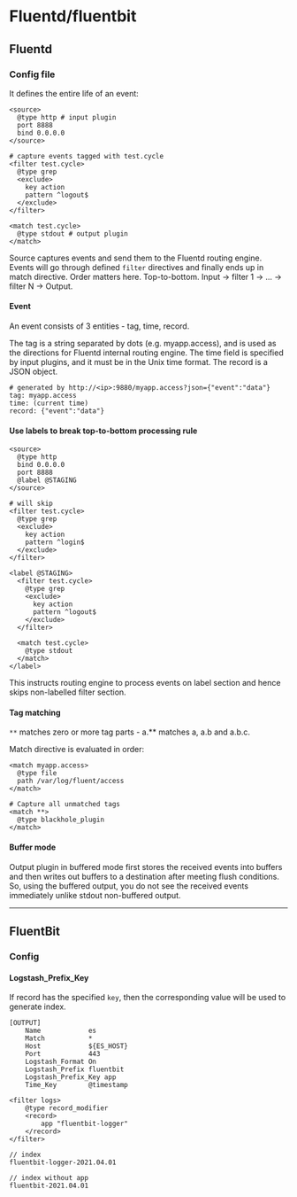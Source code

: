 # Fluentd/fluentbit

## Fluentd

### Config file

It defines the entire life of an event:

```config
<source>
  @type http # input plugin
  port 8888
  bind 0.0.0.0
</source>

# capture events tagged with test.cycle
<filter test.cycle>
  @type grep
  <exclude>
    key action
    pattern ^logout$
  </exclude>
</filter>

<match test.cycle>
  @type stdout # output plugin
</match>
```

Source captures events and send them to the Fluentd routing engine. Events will go through defined `filter` directives and finally ends up in match directive. Order matters here. Top-to-bottom. Input -> filter 1 -> ... -> filter N -> Output.

#### Event
An event consists of 3 entities - tag, time, record.

The tag is a string separated by dots (e.g. myapp.access), and is used as the directions for Fluentd internal routing engine. The time field is specified by input plugins, and it must be in the Unix time format. The record is a JSON object.

```
# generated by http://<ip>:9880/myapp.access?json={"event":"data"}
tag: myapp.access
time: (current time)
record: {"event":"data"}
```

#### Use labels to break top-to-bottom processing rule

```config
<source>
  @type http
  bind 0.0.0.0
  port 8888
  @label @STAGING
</source>

# will skip
<filter test.cycle>
  @type grep
  <exclude>
    key action
    pattern ^login$
  </exclude>
</filter>

<label @STAGING>
  <filter test.cycle>
    @type grep
    <exclude>
      key action
      pattern ^logout$
    </exclude>
  </filter>

  <match test.cycle>
    @type stdout
  </match>
</label>
```

This instructs routing engine to process events on label section and hence skips non-labelled filter section.

#### Tag matching

`**` matches zero or more tag parts - a.** matches a, a.b and a.b.c.

Match directive is evaluated in order:

```
<match myapp.access>
  @type file
  path /var/log/fluent/access
</match>

# Capture all unmatched tags
<match **>
  @type blackhole_plugin
</match>
```

#### Buffer mode

Output plugin in buffered mode first stores the received events into buffers and then writes out buffers to a destination after meeting flush conditions. So, using the buffered output, you do not see the received events immediately unlike stdout non-buffered output.

---

## FluentBit

### Config

#### Logstash_Prefix_Key

If record has the specified `key`, then the corresponding value will be used to generate index.

```
[OUTPUT]
    Name            es
    Match           *
    Host            ${ES_HOST}
    Port            443
    Logstash_Format On
    Logstash_Prefix fluentbit
    Logstash_Prefix_Key app
    Time_Key        @timestamp

<filter logs>
    @type record_modifier
    <record>
        app "fluentbit-logger"
    </record>
</filter>

// index
fluentbit-logger-2021.04.01

// index without app
fluentbit-2021.04.01
```
